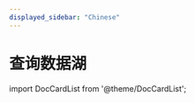 ```yaml
---
displayed_sidebar: "Chinese"
---
```


# 查询数据湖

import DocCardList from '@theme/DocCardList';

<DocCardList />

